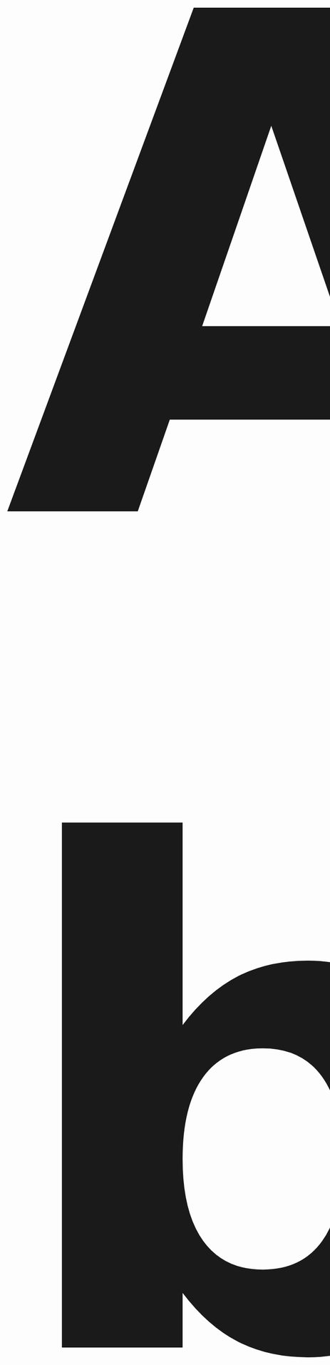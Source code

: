 <p align="center" style="font-size:1550px; font-weight:bold; margin: 0;"> 𝗔𝗯𝗼𝘂𝘁 𝗺𝗲
</p>


<p align="center">
𝑯𝒊, 𝑰'𝒎 𝒂 𝒃𝒂𝒍𝒂𝒎𝒖𝒕 𝒘𝒉𝒐 𝒍𝒊𝒌𝒆𝒔 𝒎𝒂𝒌𝒊𝒏𝒈 𝒃𝒐𝒕𝒔 𝒇𝒐𝒓 𝑻𝒆𝒍𝒆𝒈𝒓𝒂𝒎.
</p>

#                         💻 Tech Stack:
![C#](https://img.shields.io/badge/c%23-%23239120.svg?style=for-the-badge&logo=csharp&logoColor=white) ![Python](https://img.shields.io/badge/python-3670A0?style=for-the-badge&logo=python&logoColor=ffdd54) ![TypeScript](https://img.shields.io/badge/typescript-%23007ACC.svg?style=for-the-badge&logo=typescript&logoColor=white) ![React](https://img.shields.io/badge/react-%2320232a.svg?style=for-the-badge&logo=react&logoColor=%2361DAFB)
